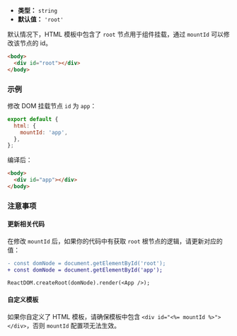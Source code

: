 - **类型：** `string`
- **默认值：** `'root'`

默认情况下，HTML 模板中包含了 `root` 节点用于组件挂载，通过 `mountId` 可以修改该节点的 id。

```html
<body>
  <div id="root"></div>
</body>
```

### 示例

修改 DOM 挂载节点 `id` 为 `app`：

```js
export default {
  html: {
    mountId: 'app',
  },
};
```

编译后：

```html
<body>
  <div id="app"></div>
</body>
```

### 注意事项

#### 更新相关代码

在修改 `mountId` 后，如果你的代码中有获取 `root` 根节点的逻辑，请更新对应的值：

```diff
- const domNode = document.getElementById('root');
+ const domNode = document.getElementById('app');

ReactDOM.createRoot(domNode).render(<App />);
```

#### 自定义模板

如果你自定义了 HTML 模板，请确保模板中包含 `<div id="<%= mountId %>"></div>`，否则 `mountId` 配置项无法生效。
